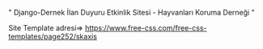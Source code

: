 " Django-Dernek İlan Duyuru Etkinlik Sitesi - Hayvanları Koruma Derneği " 

Site Template adresi=> https://www.free-css.com/free-css-templates/page252/skaxis 
